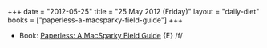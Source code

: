 +++
date = "2012-05-25"
title = "25 May 2012 (Friday)"
layout = "daily-diet"
books = ["paperless-a-macsparky-field-guide"]
+++

<ul>
<li class="entry Book">Book: <a href="/books/paperless-a-macsparky-field-guide">Paperless: A MacSparky Field Guide</a> {E} /f/</li>
</ul>